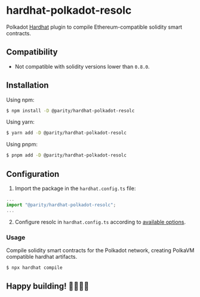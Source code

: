# hardhat-polkadot-resolc

Polkadot [Hardhat](https://hardhat.org/) plugin to compile Ethereum-compatible solidity smart contracts.

## Compatibility

- Not compatible with solidity versions lower than `0.8.0`.

## Installation

Using npm:

```bash
$ npm install -D @parity/hardhat-polkadot-resolc
```

Using yarn:

```bash
$ yarn add -D @parity/hardhat-polkadot-resolc
```

Using pnpm:

```bash
$ pnpm add -D @parity/hardhat-polkadot-resolc
```

## Configuration

1. Import the package in the `hardhat.config.ts` file:

```js
...
import "@parity/hardhat-polkadot-resolc";
...
```

2. Configure resolc in `hardhat.config.ts` according to [available options](https://github.com/paritytech/hardhat-polkadot/blob/042fe22ef9ad3a00a632c33576476374888d425a/packages/hardhat-polkadot-resolc/src/types.ts#L26).

### Usage

Compile solidity smart contracts for the Polkadot network, creating PolkaVM compatible hardhat artifacts.

```sh
$ npx hardhat compile
```

## Happy building! 👷‍♀️👷‍♂️
